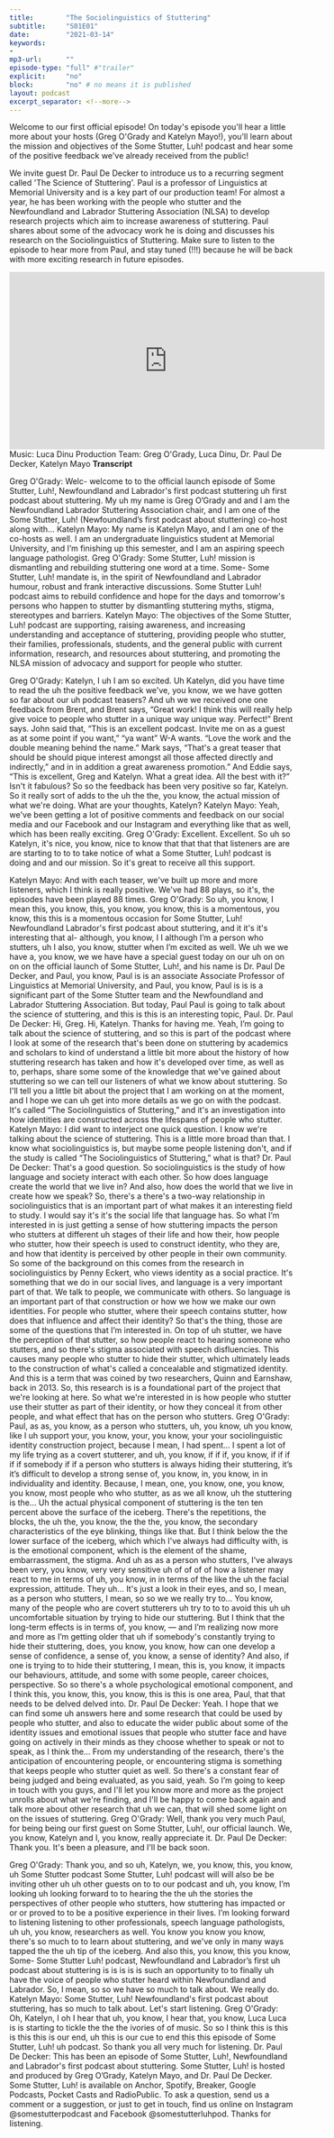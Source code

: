 ```yaml
---
title:        "The Sociolinguistics of Stuttering"
subtitle:     "S01E01"
date:         "2021-03-14"
keywords:
-
mp3-url:      ""
episode-type: "full" #"trailer"
explicit:     "no"
block:        "no" # no means it is published
layout: podcast
excerpt_separator: <!--more-->
---
```

Welcome to our first official episode! On today's episode you'll hear a little more about your hosts (Greg O'Grady and Katelyn Mayo!), you'll learn about the mission and objectives of the Some Stutter, Luh! podcast and hear some of the positive feedback we've already received from the public!

We invite guest Dr. Paul De Decker to introduce us to a recurring segment called 'The Science of Stuttering'. Paul is a professor of Linguistics at Memorial University and is a key part of our production team! For almost a year, he has been working with the people who stutter and the Newfoundland and Labrador Stuttering Association (NLSA) to develop research projects which aim to increase awareness of stuttering. Paul shares about some of the advocacy work he is doing and discusses his research on the Sociolinguistics of Stuttering. Make sure to listen to the episode to hear more from Paul, and stay tuned (!!!) because he will be back with more exciting research in future episodes.
<!--more-->
<iframe width="560" height="315" src="https://www.youtube.com/embed/m6D_Heodty8" title="YouTube video player" frameborder="0" allow="accelerometer; autoplay; clipboard-write; encrypted-media; gyroscope; picture-in-picture" allowfullscreen></iframe>
<!--more-->
Music: Luca Dinu
Production Team: Greg O'Grady, Luca Dinu, Dr. Paul De Decker, Katelyn Mayo
<!--more-->
<b>Transcript</b>

Greg O'Grady:  Welc- welcome to to the official launch episode of Some Stutter, Luh!, Newfoundland and Labrador's first podcast stuttering uh first podcast about stuttering. My uh my name is Greg O’Grady and and I am the Newfoundland Labrador Stuttering Association chair, and I am one of the Some Stutter, Luh! (Newfoundland’s first podcast about stuttering) co-host along with…
Katelyn Mayo: My name is Katelyn Mayo, and I am one of the co-hosts as well. I am an undergraduate linguistics student at Memorial University, and I’m finishing up this semester, and I am an aspiring speech language pathologist.
Greg O'Grady: Some Stutter, Luh! mission is dismantling and rebuilding stuttering one word at a time. Some- Some Stutter, Luh! mandate is, in the spirit of Newfoundland and Labrador humour, robust and frank interactive discussions. Some Stutter Luh! podcast aims to rebuild confidence and hope for the days and tomorrow's persons who happen to stutter by dismantling stuttering myths, stigma, stereotypes and barriers.
Katelyn Mayo: The objectives of the Some Stutter, Luh! podcast are supporting, raising awareness, and increasing understanding and acceptance of stuttering, providing people who stutter, their families, professionals, students, and the general public with current information, research, and resources about stuttering, and promoting the NLSA mission of advocacy and support for people who stutter.

Greg O'Grady: Katelyn, I uh I am so excited. Uh Katelyn, did you have time to read the uh the positive feedback we've, you know, we we have gotten so far about our uh podcast teasers? And uh we we received one one feedback from Brent, and Brent says, “Great work! I think this will really help give voice to people who stutter in a unique way unique way. Perfect!” Brent says. John said that, “This is an excellent podcast. Invite me on as a guest as at some point if you want,” “ya want” W-A wants. “Love the work and the double meaning behind the name.” Mark says, “That's a great teaser that should be should pique interest amongst all those affected directly and indirectly,” and in in addition a great awareness promotion.” And Eddie says, “This is excellent, Greg and Katelyn. What a great idea. All the best with it?” Isn't it fabulous? So so the feedback has been very positive so far, Katelyn. So it really sort of adds to the uh the the, you know, the actual mission of what we're doing. What are your thoughts, Katelyn?
Katelyn Mayo: Yeah, we've been getting a lot of positive comments and feedback on our social media and our Facebook and our Instagram and everything like that as well, which has been really exciting.
Greg O'Grady: Excellent. Excellent. So uh so Katelyn, it's nice, you know, nice to know that that that that listeners are are are starting to to to take notice of what a Some Stutter, Luh! podcast is doing and and our mission. So it's great to receive all this support.

Katelyn Mayo: And with each teaser, we've built up more and more listeners, which I think is really positive. We've had 88 plays, so it's, the episodes have been played 88 times.
Greg O'Grady: So uh, you know, I mean this, you know, this, you know, you know, this is a momentous, you know, this this is a momentous occasion for Some Stutter, Luh! Newfoundland Labrador's first podcast about stuttering, and it it's it's interesting that al- although, you know, I I although I’m a person who stutters, uh I also, you know, stutter when I’m excited as well. We uh we we have a, you know, we we have have a special guest today on our uh on on on on the official launch of Some Stutter, Luh!, and his name is Dr. Paul De Decker, and Paul, you know, Paul is is an associate Associate Professor of Linguistics at Memorial University, and Paul, you know, Paul is is is a significant part of the Some Stutter team and the Newfoundland and Labrador Stuttering Association. But today, Paul Paul is going to talk about the science of stuttering, and this is this is an interesting topic, Paul.
Dr. Paul De Decker: Hi, Greg. Hi, Katelyn. Thanks for having me. Yeah, I’m going to talk about the science of stuttering, and so this is part of the podcast where I look at some of the research that's been done on stuttering by academics and scholars to kind of understand a little bit more about the history of how stuttering research has taken and how it's developed over time, as well as to, perhaps, share some some of the knowledge that we've gained about stuttering so we can tell our listeners of what we know about stuttering. So I'll tell you a little bit about the project that I am working on at the moment, and I hope we can uh get into more details as we go on with the podcast. It's called “The Sociolinguistics of Stuttering,” and it's an investigation into how identities are constructed across the lifespans of people who stutter.
Katelyn Mayo: I did want to interject one quick question. I know we're talking about the science of stuttering. This is a little more broad than that. I know what sociolinguistics is, but maybe some people listening don't, and if the study is called “The Sociolinguistics of Stuttering,” what is that?
Dr. Paul De Decker: That's a good question. So sociolinguistics is the study of how language and society interact with each other. So how does language create the world that we live in? And also, how does the world that we live in create how we speak? So, there's a there's a two-way relationship in sociolinguistics that is an important part of what makes it an interesting field to study. I would say it's it's the social life that language has. So what I’m interested in is just getting a sense of how stuttering impacts the person who stutters at different uh stages of their life and how their, how people who stutter, how their speech is used to construct identity, who they are, and how that identity is perceived by other people in their own community. So some of the background on this comes from the research in sociolinguistics by Penny Eckert, who views identity as a social practice. It's something that we do in our social lives, and language is a very important part of that. We talk to people, we communicate with others. So language is an important part of that construction or how we how we make our own identities. For people who stutter, where their speech contains stutter, how does that influence and affect their identity? So that's the thing, those are some of the questions that I’m interested in. On top of uh stutter, we have the perception of that stutter, so how people react to hearing someone who stutters, and so there's stigma associated with speech disfluencies. This causes many people who stutter to hide their stutter, which ultimately leads to the construction of what's called a concealable and stigmatized identity. And this is a term that was coined by two researchers, Quinn and Earnshaw, back in 2013. So, this research is is a foundational part of the project that we're looking at here. So what we're interested in is how people who stutter use their stutter as part of their identity, or how they conceal it from other people, and what effect that has on the person who stutters.
Greg O'Grady: Paul, as as, you know, as a person who stutters, uh, you know, uh you know, like I uh support your, you know, your, you know, your your sociolinguistic identity construction project, because I mean, I had spent… I spent a lot of my life trying as a covert stutterer, and uh, you know, if if if, you know, if if if if if somebody if if a person who stutters is always hiding their stuttering, it’s it’s difficult to develop a strong sense of, you know, in, you know, in in individuality and identity. Because, I mean, one, you know, one, you know, you know, most people who who stutter, as as we all know, uh the stuttering is the… Uh the actual physical component of stuttering is the ten ten percent above the surface of the iceberg. There's the repetitions, the blocks, the uh the, you know, the the the, you know, the secondary characteristics of the eye blinking, things like that. But I think below the the lower surface of the iceberg, which which I've always had difficulty with, is is the emotional component, which is the element of the shame, embarrassment, the stigma. And uh as as a person who stutters, I've always been very, you know, very very sensitive uh of of of of how a listener may react to me in terms of uh, you know, in in terms of the like the uh the facial expression, attitude. They uh… It's just a look in their eyes, and so, I mean, as a person who stutters, I mean, so so we we really try to… You know, many of the people who are covert stutterers uh try to to to avoid this uh uh uncomfortable situation by trying to hide our stuttering. But I think that the long-term effects is in terms of, you know, — and I’m realizing now more and more as I’m getting older that uh if somebody's constantly trying to hide their stuttering, does, you know, you know, how can one develop a sense of confidence, a sense of, you know, a sense of identity? And also, if one is trying to to hide their stuttering, I mean, this is, you know, it impacts our behaviours, attitude, and some with some people, career choices, perspective. So so there's a whole psychological emotional component, and I think this, you know, this, you know, this is this is one area, Paul, that that needs to be delved delved into.
Dr. Paul De Decker: Yeah. I hope that we can find some uh answers here and some research that could be used by people who stutter, and also to educate the wider public about some of the identity issues and emotional issues that people who stutter face and have going on actively in their minds as they choose whether to speak or not to speak, as I think the… From my understanding of the research, there's the anticipation of encountering people, or encountering stigma is something that keeps people who stutter quiet as well. So there's a constant fear of being judged and being evaluated, as you said, yeah. So I’m going to keep in touch with you guys, and I'll let you know more and more as the project unrolls about what we're finding, and I'll be happy to come back again and talk more about other research that uh we can, that will shed some light on on the issues of stuttering.
Greg O'Grady: Well, thank you very much Paul, for being being our first guest on Some Stutter, Luh!, our official launch. We, you know, Katelyn and I, you know, really appreciate it.
Dr. Paul De Decker: Thank you. It's been a pleasure, and I'll be back soon.

Greg O'Grady: Thank you, and so uh, Katelyn, we, you know, this, you know, uh Some Stutter podcast Some Stutter, Luh! podcast will will also be be inviting other uh uh other guests on to to our podcast and uh, you know, I’m looking uh looking forward to to hearing the the uh the stories the perspectives of other people who stutters, how stuttering has impacted or or or proved to to be a positive experience in their lives. I’m looking forward to listening listening to other professionals, speech language pathologists, uh uh, you know, researchers as well. You know you know you know, there's so much to to learn about stuttering, and we've only in many ways tapped the the uh tip of the iceberg. And also this, you know, this you know, Some- Some Stutter Luh! podcast, Newfoundland and Labrador’s first uh podcast about stuttering is is is is is such an opportunity to to finally uh have the voice of people who stutter heard within Newfoundland and Labrador. So, I mean, so so we have so much to talk about. We really do.
Katelyn Mayo: Some Stutter, Luh! Newfoundland's first podcast about stuttering, has so much to talk about. Let's start listening.
Greg O'Grady: Oh, Katelyn, I oh I hear that uh, you know, I hear that, you know, Luca Luca is is starting to tickle the the the ivories of of music. So so I think this is this is this this is our end, uh this is our cue to end this this episode of Some Stutter, Luh! uh podcast. So thank you all very much for listening.
Dr. Paul De Decker: This has been an episode of Some Stutter, Luh!, Newfoundland and Labrador's first podcast about stuttering. Some Stutter, Luh! is hosted and produced by Greg O’Grady, Katelyn Mayo, and Dr. Paul De Decker. Some Stutter, Luh! is available on Anchor, Spotify, Breaker, Google Podcasts, Pocket Casts and RadioPublic. To ask a question, send us a comment or a suggestion, or just to get in touch, find us online on Instagram @somestutterpodcast and Facebook @somestutterluhpod. Thanks for listening.
